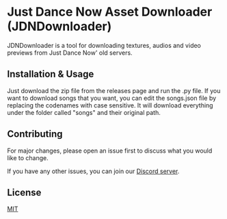 # Just Dance Now Asset Downloader (JDNDownloader)

JDNDownloader is a tool for downloading textures, audios and video previews from Just Dance Now' old servers.

## Installation & Usage

Just download the zip file from the releases page and run the .py file. If you want to download songs that you want, you can edit the songs.json file by replacing the codenames with case sensitive. It will download everything under the folder called
"songs" and their original path.

## Contributing
For major changes, please open an issue first to discuss what you would like to change.

If you have any other issues, you can join our [Discord server](https://discord.gg/sbRQdVK).

## License
[MIT](https://choosealicense.com/licenses/mit/)
